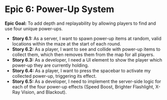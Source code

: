 # **Epic 6: Power-Up System**

**Epic Goal:** To add depth and replayability by allowing players to find and use four unique power-ups.

* **Story 6.1:** As a server, I want to spawn power-up items at random, valid locations within the maze at the start of each round.  
* **Story 6.2:** As a player, I want to see and collide with power-up items to collect them, which then removes them from the map for all players.  
* **Story 6.3:** As a developer, I need a UI element to show the player which power-up they are currently holding.  
* **Story 6.4:** As a player, I want to press the spacebar to activate my collected power-up, triggering its effect.  
* **Story 6.5:** As a developer, I need to implement the server-side logic for each of the four power-up effects (Speed Boost, Brighter Flashlight, X-Ray Vision, and Blackout).